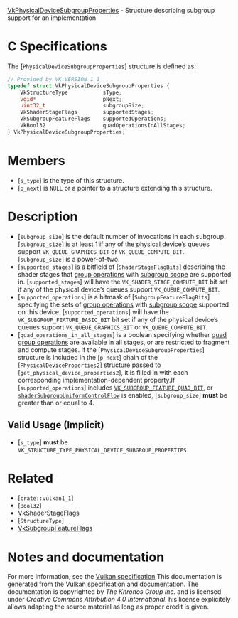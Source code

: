 [VkPhysicalDeviceSubgroupProperties](https://www.khronos.org/registry/vulkan/specs/1.3-extensions/man/html/VkPhysicalDeviceSubgroupProperties.html) - Structure describing subgroup support for an implementation

# C Specifications
The [`PhysicalDeviceSubgroupProperties`] structure is defined as:
```c
// Provided by VK_VERSION_1_1
typedef struct VkPhysicalDeviceSubgroupProperties {
    VkStructureType           sType;
    void*                     pNext;
    uint32_t                  subgroupSize;
    VkShaderStageFlags        supportedStages;
    VkSubgroupFeatureFlags    supportedOperations;
    VkBool32                  quadOperationsInAllStages;
} VkPhysicalDeviceSubgroupProperties;
```

# Members
- [`s_type`] is the type of this structure.
- [`p_next`] is `NULL` or a pointer to a structure extending this structure.

# Description
- [`subgroup_size`] is the default number of invocations in each subgroup. [`subgroup_size`] is at least 1 if any of the physical device’s queues support `VK_QUEUE_GRAPHICS_BIT` or `VK_QUEUE_COMPUTE_BIT`. [`subgroup_size`] is a power-of-two.
- [`supported_stages`] is a bitfield of [`ShaderStageFlagBits`] describing the shader stages that [group operations](https://www.khronos.org/registry/vulkan/specs/1.3-extensions/html/vkspec.html#shaders-group-operations) with [subgroup scope](https://www.khronos.org/registry/vulkan/specs/1.3-extensions/html/vkspec.html#shaders-scope-subgroup) are supported in. [`supported_stages`] will have the `VK_SHADER_STAGE_COMPUTE_BIT` bit set if any of the physical device’s queues support `VK_QUEUE_COMPUTE_BIT`.
- [`supported_operations`] is a bitmask of [`SubgroupFeatureFlagBits`] specifying the sets of [group operations](https://www.khronos.org/registry/vulkan/specs/1.3-extensions/html/vkspec.html#shaders-group-operations) with [subgroup scope](https://www.khronos.org/registry/vulkan/specs/1.3-extensions/html/vkspec.html#shaders-scope-subgroup) supported on this device. [`supported_operations`] will have the `VK_SUBGROUP_FEATURE_BASIC_BIT` bit set if any of the physical device’s queues support `VK_QUEUE_GRAPHICS_BIT` or `VK_QUEUE_COMPUTE_BIT`.
- [`quad_operations_in_all_stages`] is a boolean specifying whether [quad group operations](https://www.khronos.org/registry/vulkan/specs/1.3-extensions/html/vkspec.html#shaders-quad-operations) are available in all stages, or are restricted to fragment and compute stages.
If the [`PhysicalDeviceSubgroupProperties`] structure is included in the [`p_next`] chain of the
[`PhysicalDeviceProperties2`] structure passed to
[`get_physical_device_properties2`], it is filled in with each
corresponding implementation-dependent property.If [`supported_operations`] includes [`VK_SUBGROUP_FEATURE_QUAD_BIT`,](https://www.khronos.org/registry/vulkan/specs/1.2-extensions/html/vkspec.html#features-subgroup-quad)
or [`shaderSubgroupUniformControlFlow`](https://www.khronos.org/registry/vulkan/specs/1.3-extensions/html/vkspec.html#features-shaderSubgroupUniformControlFlow) is enabled,
[`subgroup_size`] **must**  be greater than or equal to 4.
## Valid Usage (Implicit)
-  [`s_type`] **must**  be `VK_STRUCTURE_TYPE_PHYSICAL_DEVICE_SUBGROUP_PROPERTIES`

# Related
- [`crate::vulkan1_1`]
- [`Bool32`]
- [VkShaderStageFlags]()
- [`StructureType`]
- [VkSubgroupFeatureFlags]()

# Notes and documentation
For more information, see the [Vulkan specification](https://www.khronos.org/registry/vulkan/specs/1.3-extensions/html/vkspec.html)
This documentation is generated from the Vulkan specification and documentation.
The documentation is copyrighted by *The Khronos Group Inc.* and is licensed under *Creative Commons Attribution 4.0 International*.
his license explicitely allows adapting the source material as long as proper credit is given.
        